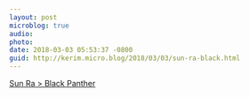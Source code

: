 ```yaml
---
layout: post
microblog: true
audio: 
photo: 
date: 2018-03-03 05:53:37 -0800
guid: http://kerim.micro.blog/2018/03/03/sun-ra-black.html
---
```

[Sun Ra > Black Panther](https://anthrodendum.org/2018/02/27/sun-ra-black-panther/)
